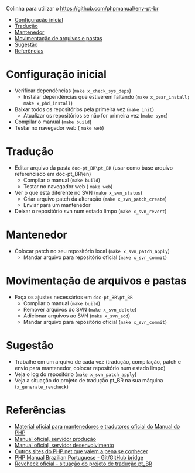 Colinha para utilizar o https://github.com/phpmanual/env-pt-br

- [Configuração inicial](#configura%C3%A7%C3%A3o-inicial)
- [Tradução](#tradu%C3%A7%C3%A3o)
- [Mantenedor](#mantenedor)
- [Movimentação de arquivos e pastas](#movimenta%C3%A7%C3%A3o-de-arquivos-e-pastas)
- [Sugestão](#sugest%C3%A3o)
- [Referências](#refer%C3%AAncias)

# Configuração inicial

- Verificar dependências (`make x_check_sys_deps`)
    - Instalar dependências que estiverem faltando (`make x_pear_install; make x_phd_install`)
- Baixar todos os repositórios pela primeira vez (`make init`)
    - Atualizar os repositórios se não for primeira vez (`make sync`)
- Compilar o manual (`make build`)
- Testar no navegador web ( `make web`)

# Tradução

- Editar arquivo da pasta `doc-pt_BR\pt_BR` (usar como base arquivo referenciado em doc-pt_BR\en)
    - Compilar o manual (`make build`)
    - Testar no navegador web ( `make web`)
- Ver o que está diferente no SVN (`make x_svn_status`)
    - Criar arquivo patch da alteração (`make x_svn_patch_create`)
    - Enviar para um mantenedor
- Deixar o repositório svn num estado limpo (`make x_svn_revert`)

# Mantenedor

- Colocar patch no seu repositório local (`make x_svn_patch_apply`)
    - Mandar arquivo para repositório oficial (`make x_svn_commit`)

# Movimentação de arquivos e pastas
- Faça os ajustes necessários em `doc-pt_BR\pt_BR`
    - Compilar o manual (`make build`)
    - Remover arquivos do SVN (`make x_svn_delete`)
    - Adicionar arquivos ao SVN (`make x_svn_add`)
    - Mandar arquivo para repositório oficial (`make x_svn_commit`)

# Sugestão

- Trabalhe em um arquivo de cada vez (tradução, compilação, patch e envio para mantenedor, colocar repositório num estado limpo)
- Veja o log do repositório (`make x_svn_patch_apply`)
- Veja a situação do projeto de tradução pt_BR na sua máquina (`x_generate_revcheck`)

# Referências

- [Material oficial para mantenedores e tradutores oficial do Manual do PHP](http://doc.php.net/)
- [Manual oficial, servidor produção](https://php.net/docs.php)
- [Manual oficial, servidor desenvolvimento](http://docs.php.net/)
- [Outros sites do PHP.net que valem a pena se conhecer](https://php.net/sites.php)
- [PHP Manual Brazilian Portuguese - Git/GitHub bridge](https://github.com/phpdocbrbridge/traducao)
- [Revcheck oficial - situação do projeto de tradução pt_BR](http://doc.php.net/revcheck.php?lang=pt_BR)
